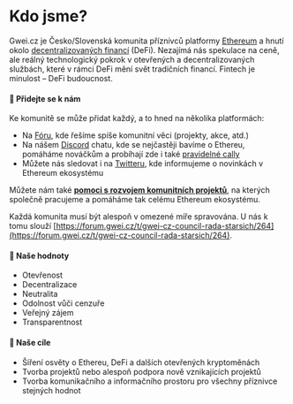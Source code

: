 # Kdo jsme?

Gwei.cz je Česko/Slovenská komunita příznivců platformy [Ethereum](https://gwei.cz/prirucka/#co-je-ethereum) a hnutí okolo [decentralizovaných financí](https://gwei.cz/prirucka/#co-jsou-to-decentralizovan%C3%A9-finance-defi) \(DeFi\). Nezajímá nás spekulace na ceně, ale reálný technologický pokrok v otevřených a decentralizovaných službách, které v rámci DeFi mění svět tradičních financí. Fintech je minulost – DeFi budoucnost.

#### 🤝 Přidejte se k nám

Ke komunitě se může přidat každý, a to hned na několika platformách:

* Na [Fóru](https://forum.gwei.cz), kde řešíme spíše komunitní věci \(projekty, akce, atd.\)
* Na nášem [Discord](https://discord.com/invite/FpxwbnM) chatu, kde se nejčastěji bavíme o Ethereu, pomáháme nováčkům a probíhají zde i také [pravidelné cally](https://forum.gwei.cz/calendar)
* Můžete nás sledovat i na [Twitteru](https://twitter.com/gweicz), kde informujeme o novinkách v Ethereum ekosystému

Můžete nám také [**pomoci s rozvojem komunitních projektů**](https://forum.gwei.cz/t/gwei-cz-pomozte-nam-s-rozvojem-nasich-projektu/284), na kterých společně pracujeme a pomáháme tak celému Ethereum ekosystému.

Každá komunita musí být alespoň v omezené míře spravována. U nás k tomu slouží [https://forum.gwei.cz/t/gwei-cz-council-rada-starsich/264](https://forum.gwei.cz/t/gwei-cz-council-rada-starsich/264).

#### 📃 Naše hodnoty

* Otevřenost
* Decentralizace
* Neutralita
* Odolnost vůči cenzuře
* Veřejný zájem
* Transparentnost

#### 🎉 Naše cíle

* Šíření osvěty o Ethereu, DeFi a dalších otevřených kryptoměnách
* Tvorba projektů nebo alespoň podpora nově vznikajících projektů
* Tvorba komunikačního a informačního prostoru pro všechny příznivce stejných hodnot


